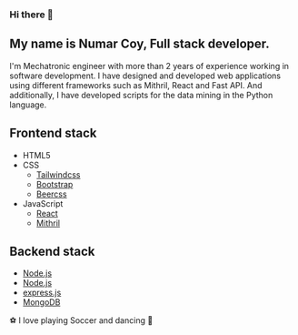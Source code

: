 ### Hi there 👋
 
## My name is Numar Coy, Full stack developer.

I'm Mechatronic engineer with more than 2 years of experience working in software development. I have designed and developed web applications using different frameworks such as Mithril, React and Fast API. And additionally, I have developed scripts for the data mining in the Python language.

## Frontend stack

- HTML5
- CSS
  - [Tailwindcss](https://tailwindcss.com/)
  - [Bootstrap](https://getbootstrap.com/)
  - [Beercss](https://www.beercss.com/)
- JavaScript
  - [React](https://react.dev/)
  - [Mithril](https://mithril.js.org/)

## Backend stack
- [Node.js](https://nodejs.org/es/)
- [Node.js](https://nodejs.org/es/)
- [express.js](https://expressjs.com/es/)
- [MongoDB](https://www.mongodb.com/es)

⚽ I love playing Soccer and dancing 🕺
